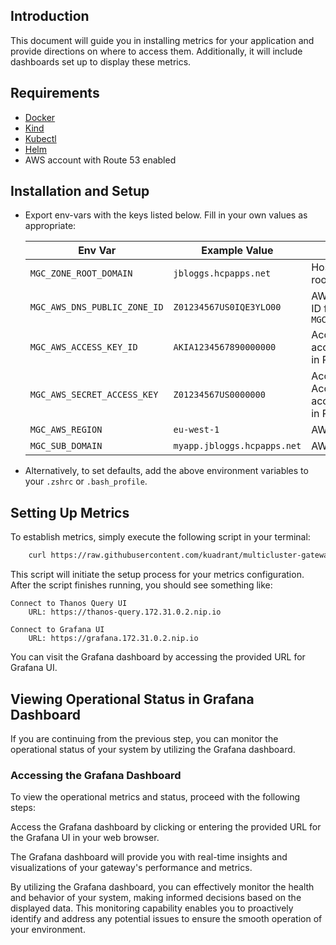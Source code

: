 ## Introduction
This document will guide you in installing metrics for your application and provide directions on where to access them. Additionally, it will include dashboards set up to display these metrics. 

## Requirements

- [Docker](https://docs.docker.com/engine/install/)
- [Kind](https://kind.sigs.k8s.io/)
- [Kubectl](https://kubernetes.io/docs/tasks/tools/)
- [Helm](https://helm.sh/docs/intro/install/)
- AWS account with Route 53 enabled

## Installation and Setup
* Export env-vars with the keys listed below. Fill in your own values as appropriate:

  | Env Var                      | Example Value               | Description                                                    |
  |------------------------------|-----------------------------|----------------------------------------------------------------|
  | `MGC_ZONE_ROOT_DOMAIN`       | `jbloggs.hcpapps.net`       | Hostname for the root Domain                                   |
  | `MGC_AWS_DNS_PUBLIC_ZONE_ID` | `Z01234567US0IQE3YLO00`     | AWS Route 53 Zone ID for specified `MGC_ZONE_ROOT_DOMAIN`      | 
  | `MGC_AWS_ACCESS_KEY_ID`      | `AKIA1234567890000000`      | Access Key ID, with access to resources in Route 53            |
  | `MGC_AWS_SECRET_ACCESS_KEY`  | `Z01234567US0000000`        | Access Secret Access Key, with access to resources in Route 53 |
  | `MGC_AWS_REGION`             | `eu-west-1`                 | AWS Region                                                     |
  | `MGC_SUB_DOMAIN`             | `myapp.jbloggs.hcpapps.net` | AWS Region                                                     |

* Alternatively, to set defaults, add the above environment variables to your `.zshrc` or `.bash_profile`. 

## Setting Up Metrics

To establish metrics, simply execute the following script in your terminal:

```bash
    curl https://raw.githubusercontent.com/kuadrant/multicluster-gateway-controller/main/hack/quickstart-metrics.sh | bash
```

This script will initiate the setup process for your metrics configuration.
After the script finishes running, you should see something like:

```
Connect to Thanos Query UI
    URL: https://thanos-query.172.31.0.2.nip.io

Connect to Grafana UI
    URL: https://grafana.172.31.0.2.nip.io
```

You can visit the Grafana dashboard by accessing the provided URL for Grafana UI.

## Viewing Operational Status in Grafana Dashboard

If you are continuing from the previous step, you can monitor the operational status of your system by utilizing the Grafana dashboard.

### Accessing the Grafana Dashboard
To view the operational metrics and status, proceed with the following steps:

Access the Grafana dashboard by clicking or entering the provided URL for the Grafana UI in your web browser.

The Grafana dashboard will provide you with real-time insights and visualizations of your gateway's performance and metrics.

By utilizing the Grafana dashboard, you can effectively monitor the health and behavior of your system, making informed decisions based on the displayed data. This monitoring capability enables you to proactively identify and address any potential issues to ensure the smooth operation of your environment.
